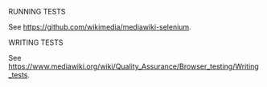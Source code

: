 RUNNING TESTS

See <https://github.com/wikimedia/mediawiki-selenium>.

WRITING TESTS

See <https://www.mediawiki.org/wiki/Quality_Assurance/Browser_testing/Writing_tests>.

